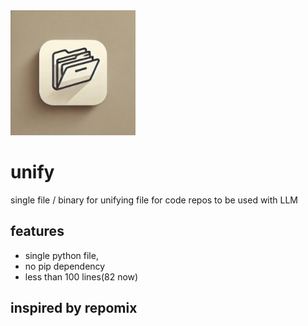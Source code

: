 
<img src="https://github.com/muonium-ai/unify/blob/main/images/logo.webp" alt="Unify Logo" width="200"/>

# unify
single file / binary for unifying file for code repos to be used with LLM

## features
- single python file, 
- no pip dependency
- less than 100 lines(82 now)

## inspired by repomix